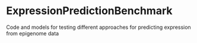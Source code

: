 # ExpressionPredictionBenchmark
Code and models for testing different approaches for predicting expression from epigenome data

